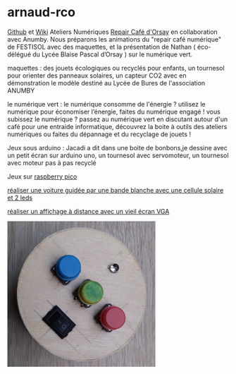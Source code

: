 # arnaud-rco

[Github](https://github.com/arnaudrco) et [Wiki](https://github.com/anumby-source/jouets/wiki) Ateliers Numériques [Repair Café d'Orsay](https://www.repaircafe-orsay.org/category/blog/ateliers-numeriques-blog/) en collaboration avec Anumby. Nous préparons les animations du  "repair café numérique" de FESTISOL avec des maquettes, et la présentation de Nathan ( éco-délégué du Lycée Blaise Pascal d’Orsay ) sur le numérique vert. 

maquettes : des jouets écologiques ou recyclés pour enfants, un tournesol pour orienter des panneaux solaires, un capteur CO2 avec en démonstration le modèle destiné au Lycée de Bures de l'association ANUMBY

le numérique vert : le numérique consomme de l'énergie ? utilisez le numérique pour économiser l’énergie, faites du numérique engagé ! vous subissez le numérique ? passez au numérique vert en discutant autour d'un café pour une entraide informatique, découvrez la boite à outils des ateliers numériques ou faites du dépannage et du recyclage de jouets !

Jeux sous arduino : Jacadi a dit dans une boite de bonbons,je dessine avec un petit écran  sur arduino uno, un tournesol avec servomoteur, un tournesol avec moteur pas à pas recyclé 

Jeux sur [raspberry pico](https://github.com/anumby-source/raspberry-pico)

[réaliser une voiture guidée par une bande blanche avec une cellule solaire et 2 leds](https://github.com/anumby-source/jouets/blob/main/voiture-eclairee/read-me-voiture-%C3%A9clair%C3%A9e.pdf)

[réaliser un affichage à distance avec un vieil écran VGA](https://github.com/anumby-source/jouets/blob/main/affichage-a-distance/read-me-affichage.pdf)


![image](https://github.com/anumby-source/jouets/blob/main/jacadi.PNG)


